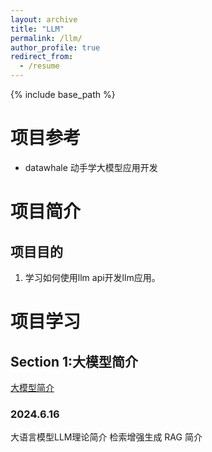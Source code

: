 ```yaml
---
layout: archive
title: "LLM"
permalink: /llm/
author_profile: true
redirect_from:
  - /resume
---
```


{% include base_path %}

# 项目参考
- datawhale 动手学大模型应用开发

# 项目简介
## 项目目的
1. 学习如何使用llm api开发llm应用。

# 项目学习
## Section 1:大模型简介
<a href="https://niysniysniys.github.io/llm/s1/">大模型简介</a>
### 2024.6.16
大语言模型LLM理论简介
检索增强生成 RAG 简介
